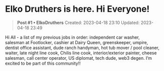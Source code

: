 # Elko Druthers is here. Hi Everyone!

<!-- ✦✦✦ POST START ✦✦✦ -->

> **Post #1 • ElkoDruthers**
> Created: 2023-04-18 23:10
> Updated: 2023-04-18 23:49

Hi All - a list of my previous jobs in order: independent car washer, salesman at Footlocker, cashier at Dairy Queen, greenskeeper, umpire, dentist office assistant, dude ranch handyman, hot tub mover / pool cleaner, waiter, late night line cook, Chilis line cook, interior/exterior painter, cheese salesman, call center operator, US diplomat, tech dude, web3 degen. I’m excited to be part of this community!!

<!-- ✦✦✦ POST END ✦✦✦ -->

